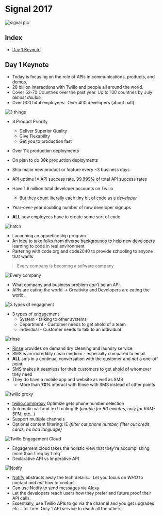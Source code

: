 # Signal 2017

![signal pic](pics/signal_open.png)

## Index
* [Day 1 Keynote](#day-1-keynote)

## Day 1 Keynote

* Today is focusing on the role of APIs in communications, products, and demos.
* 28 billion interactions with Twilio and people all around the world.
* Cover 52-70 Countries over the past year. Up to 100 countries by July _almost double_
* Over 900 total employees.. Over 400 developers (about half)

![3 things](pics/3things.png)

* 3 Product Priority
    * Deliver Superior Quality
    * Give Flexability
    * Get you to production fast

* Over 11k production deployments
* On plan to do 30k production deployments
* Ship major new product or feature every ~3 business days
* API uptime != API success rate. 99.999% of total API success rates
* Have 1.6 million total developer accounts on Twilio
    * But they count literally each tiny bit of code as a _developer_
* Year-over-year doubling number of new developer signups
* **ALL** new employees have to create some sort of code

![hatch](pics/hatch.png)

* Launching an appreticeship program
* An idea to take folks from diverse backgrounds to help new developers learning to code in real environment
* Partering with code.org and code2040 to provide schooling to anyone that wants

> Every company is becomng a sofware company

![Every company](pics/everycompany.png)

* What company and business problem *can't* be an API.
* APIs are eating the world -> Creativity and Developers are eating the world.

![3 types of engagment](pics/3engagement.png)

* 3 types of engagement
    * System - talking to other systems
    * Department - Customer needs to get ahold of a team
    * Individual - Customer needs to talk to an individual

![rinse](pics/rinse.png)

* [Rinse](https://www.rinse.com/) provides on demand dry cleaning and laundry service
* SMS is an incredibly clean medium - especially compared to email.
* **ALL** sms in a continual conversation with the customer and _not_ a one-off point
* SMS makes it seamless for their customers to get ahold of whomever they need
* They do have a mobile app and website as well as SMS
    * More than **70%** interact with Rinse with SMS instead of other points

![twilio proxy](pics/proxy.png)

* [twilio.com/proxy](http://twilio.com/proxy) Optimize gets phone number selection
* Automatic call and text routing IE (_enable for 60 minutes_, _only for 9AM-5PM_, etc...)
* Support multiple channels
* Optional content filtering: IE _(filter out phone number, filter out credit cards, no bad language)_

![Twilio Engagement Cloud](pics/engagementCloud.png)

* Engagement cloud takes the holistic view that they're accomplishing more than 1 req by 1 req
* Declarative API vs Imperative API

![Notify](pics/notify.png)

* [Notify](https://www.twilio.com/notify) abstracts away the tech details... Let you focus on _WHO_ to contact and _not_ how to contact
* Can use Notify to send messages via Alexa
* Let the developers reach users how they prefer and future proof their API calls.
* Essentially, use Twilio APIs to go via the channel and you get upgrades etc... for free. Only 1 API service to reach all the others.
